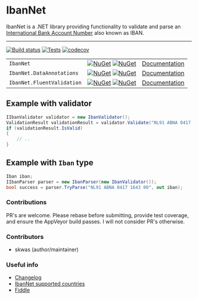 # IbanNet

IbanNet is a .NET library providing functionality to validate and parse an [International Bank Account Number](https://en.wikipedia.org/wiki/International_Bank_Account_Number) also known as IBAN.

---

[![Build status](https://ci.appveyor.com/api/projects/status/469oo89bngrkgh2l/branch/master?svg=true)](https://ci.appveyor.com/project/skwasjer/ibannet)
[![Tests](https://img.shields.io/appveyor/tests/skwasjer/IbanNet/master.svg)](https://ci.appveyor.com/project/skwasjer/ibannet/build/tests)
[![codecov](https://codecov.io/gh/skwasjer/IbanNet/branch/master/graph/badge.svg)](https://codecov.io/gh/skwasjer/IbanNet)

| | | |
|---|---|---|
| `IbanNet` | [![NuGet](https://img.shields.io/nuget/v/IbanNet.svg)](https://www.nuget.org/packages/IbanNet/) [![NuGet](https://img.shields.io/nuget/dt/IbanNet.svg)](https://www.nuget.org/packages/IbanNet/) | [Documentation](../../wiki)
| `IbanNet.DataAnnotations` | [![NuGet](https://img.shields.io/nuget/v/IbanNet.DataAnnotations.svg)](https://www.nuget.org/packages/IbanNet.DataAnnotations/) [![NuGet](https://img.shields.io/nuget/dt/IbanNet.DataAnnotations.svg)](https://www.nuget.org/packages/IbanNet.DataAnnotations/) | [Documentation](../../wiki/IbanNet.DataAnnotations) |
| `IbanNet.FluentValidation` | [![NuGet](https://img.shields.io/nuget/v/IbanNet.FluentValidation.svg)](https://www.nuget.org/packages/IbanNet.FluentValidation/) [![NuGet](https://img.shields.io/nuget/dt/IbanNet.FluentValidation.svg)](https://www.nuget.org/packages/IbanNet.FluentValidation/) | [Documentation](../../wiki/IbanNet.FluentValidation) |

## Example with validator

```csharp
IIbanValidator validator = new IbanValidator();
ValidationResult validationResult = validator.Validate("NL91 ABNA 0417 1643 00");
if (validationResult.IsValid)
{
    // ..
}
```

## Example with `Iban` type

```csharp
Iban iban;
IIbanParser parser = new IbanParser(new IbanValidator());
bool success = parser.TryParse("NL91 ABNA 0417 1643 00", out iban);
```

### Contributions

PR's are welcome. Please rebase before submitting, provide test coverage, and ensure the AppVeyor build passes. I will not consider PR's otherwise.

### Contributors

- skwas (author/maintainer)

### Useful info

- [Changelog](Changelog.md)
- [IbanNet supported countries](SupportedCountries.md)
- [Fiddle](https://dotnetfiddle.net/JeGa9x)
